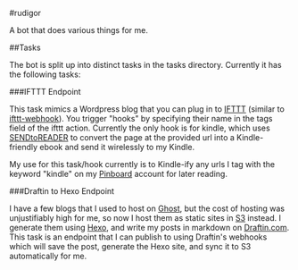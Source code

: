 #rudigor

A bot that does various things for me.

##Tasks

The bot is split up into distinct tasks in the tasks directory. Currently it has the following tasks:

###IFTTT Endpoint

This task mimics a Wordpress blog that you can plug in to [IFTTT](http://ifttt.com) (similar to [ifttt-webhook](https://github.com/captn3m0/ifttt-webhook)). You trigger "hooks" by specifying their name in the tags field of the ifttt action. Currently the only hook is for kindle, which uses [SENDtoREADER](http://send2reader.com/) to convert the page at the provided url into a Kindle-friendly ebook and send it wirelessly to my Kindle.

My use for this task/hook currently is to Kindle-ify any urls I tag with the keyword "kindle" on my [Pinboard](http://pinboard.in) account for later reading.

###Draftin to Hexo Endpoint

I have a few blogs that I used to host on [Ghost](http://ghost.org), but the cost of hosting was unjustifiably high for me, so now I host them as static sites in [S3](http://aws.amazon.com/s3) instead. I generate them using [Hexo](http://hexo.io), and write my posts in markdown on [Draftin.com](http://www.draftin.com). This task is an endpoint that I can publish to using Draftin's webhooks which will save the post, generate the Hexo site, and sync it to S3 automatically for me.
